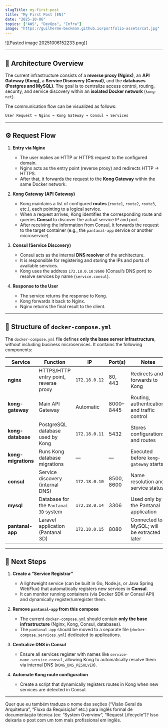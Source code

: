 ```yaml
---
slugTitle: my-first-post
title: "My First Post [EN]"
date: "2025-10-06"
topics: ["AWS", "DevOps", "Infra"]
image: "https://guilherme-beckman.github.io/portfolio-assets/cat.jpg"
---
```



![[Pasted image 20251006152233.png]]

---

## 🧭 Architecture Overview

The current infrastructure consists of a **reverse proxy (Nginx)**, an **API Gateway (Kong)**, a **Service Discovery (Consul)**, and the **databases (Postgres and MySQL)**.
The goal is to centralize access control, routing, security, and service discovery within an **isolated Docker network** (`kong-net`).

The communication flow can be visualized as follows:

```
User Request → Nginx → Kong Gateway → Consul → Services
```

---

## ⚙️ Request Flow

1. **Entry via Nginx**

   * The user makes an HTTP or HTTPS request to the configured domain.
   * Nginx acts as the entry point (reverse proxy) and redirects HTTP → HTTPS.
   * After that, it forwards the request to the **Kong Gateway** within the same Docker network.
2. **Kong Gateway (API Gateway)**

   * Kong maintains a list of configured **routes** (`route1`, `route2`, `route3`, etc.), each pointing to a logical service.
   * When a request arrives, Kong identifies the corresponding route and queries **Consul** to discover the actual service IP and port.
   * After receiving the information from Consul, it forwards the request to the target container (e.g., the `pantanal-app` service or another microservice).
3. **Consul (Service Discovery)**

   * Consul acts as the internal **DNS resolver** of the architecture.
   * It is responsible for registering and storing the IPs and ports of available services.
   * Kong uses the address `172.18.0.10:8600` (Consul’s DNS port) to resolve services by name (`service.consul`).
4. **Response to the User**

   * The service returns the response to Kong.
   * Kong forwards it back to Nginx.
   * Nginx returns the final result to the client.

---

## 🐳 Structure of `docker-compose.yml`

The `docker-compose.yml` file defines **only the base server infrastructure**, without including business microservices. It contains the following components:

| Service             | Function                              | IP            | Port(s)    | Notes                                        |
| ------------------- | ------------------------------------- | ------------- | ---------- | -------------------------------------------- |
| **nginx**           | HTTPS/HTTP entry point, reverse proxy | `172.18.0.12` | 80, 443    | Redirects and forwards to Kong               |
| **kong-gateway**    | Main API Gateway                      | Automatic     | 8000–8445  | Routing, authentication, and traffic control |
| **kong-database**   | PostgreSQL database used by Kong      | `172.18.0.11` | 5432       | Stores configurations and routes             |
| **kong-migrations** | Runs Kong database migrations         | —             | —          | Executed before `kong-gateway` starts        |
| **consul**          | Service discovery (internal DNS)      | `172.18.0.10` | 8500, 8600 | Name resolution and service status           |
| **mysql**           | Database for the `Pantanal 3D` system | `172.18.0.14` | 3306       | Used only by the Pantanal application        |
| **pantanal-app**    | Laravel application (Pantanal 3D)     | `172.18.0.15` | 8080       | Connected to MySQL; will be extracted later  |

---

## 🔄 Next Steps

1. **Create a “Service Registrar”**

   * A lightweight service (can be built in Go, Node.js, or Java Spring WebFlux) that automatically registers new services in **Consul**.
   * It can monitor running containers (via Docker SDK or Consul API) and dynamically register/unregister them.
2. **Remove `pantanal-app` from this compose**

   * The current `docker-compose.yml` should contain **only the base infrastructure** (Nginx, Kong, Consul, databases).
   * The `pantanal-app` should be moved to a separate file (`docker-compose.services.yml`) dedicated to applications.
3. **Centralize DNS in Consul**

   * Ensure all services register with names like `service-name.service.consul`, allowing Kong to automatically resolve them via internal DNS (`KONG_DNS_RESOLVER`).
4. **Automate Kong route configuration**

   * Create a script that dynamically registers routes in Kong when new services are detected in Consul.

---

Quer que eu também traduza o nome das seções (“Visão Geral da Arquitetura”, “Fluxo da Requisição” etc.) para inglês formal de documentação técnica (ex: “System Overview”, “Request Lifecycle”)? Isso deixaria o post com um tom mais profissional em inglês.
